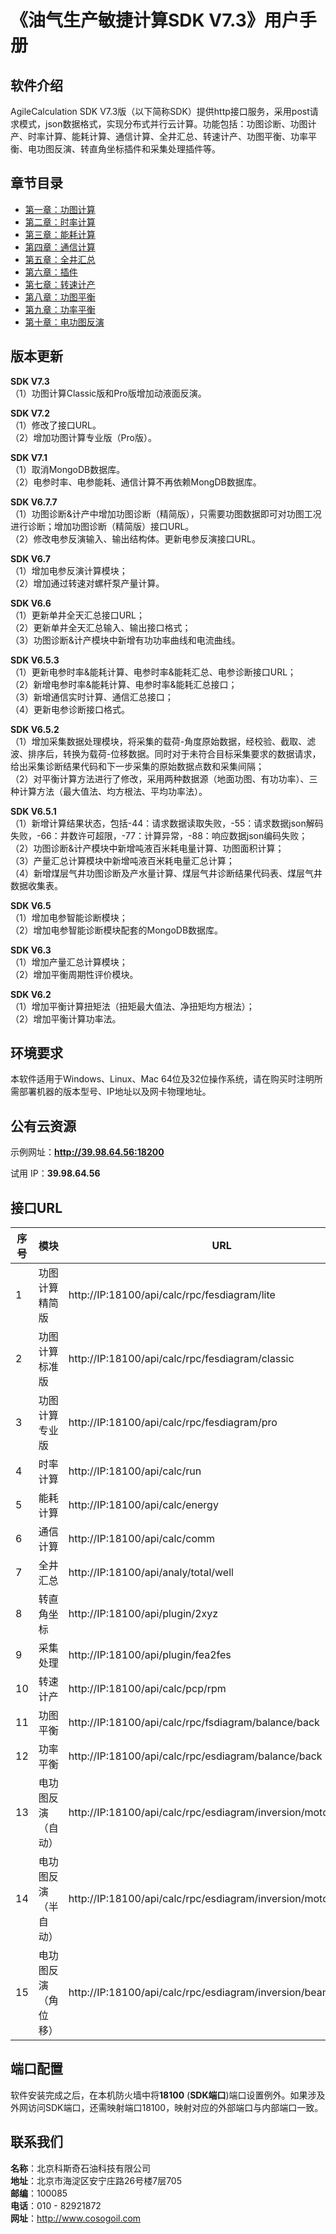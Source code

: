 # 《油气生产敏捷计算SDK V7.3》用户手册

## 软件介绍 

AgileCalculation SDK V7.3版（以下简称SDK）提供http接口服务，采用post请求模式，json数据格式，实现分布式并行云计算。功能包括：功图诊断、功图计产、时率计算、能耗计算、通信计算、全井汇总、转速计产、功图平衡、功率平衡、电功图反演、转直角坐标插件和采集处理插件等。

## 章节目录

* [第一章：功图计算](./Chapter1/Chapter1.md)
* [第二章：时率计算](./Chapter2/Chapter2.md)
* [第三章：能耗计算](./Chapter3/Chapter3.md)
* [第四章：通信计算](./Chapter4/Chapter4.md)
* [第五章：全井汇总](./Chapter5/Chapter5.md)
* [第六章：插件](./Chapter6/Chapter6.md)
* [第七章：转速计产](./Chapter7/Chapter7.md)
* [第八章：功图平衡](./Chapter8/Chapter8.md)
* [第九章：功率平衡](./Chapter9/Chapter9.md)
* [第十章：电功图反演](./Chapter10/Chapter10.md)

## 版本更新

**SDK V7.3**  
（1）功图计算Classic版和Pro版增加动液面反演。  

**SDK V7.2**  
（1）修改了接口URL。  
（2）增加功图计算专业版（Pro版）。  

**SDK V7.1**  
（1）取消MongoDB数据库。  
（2）电参时率、电参能耗、通信计算不再依赖MongDB数据库。  

**SDK V6.7.7**  
（1）功图诊断&计产中增加功图诊断（精简版），只需要功图数据即可对功图工况进行诊断；增加功图诊断（精简版）接口URL。  
（2）修改电参反演输入、输出结构体。更新电参反演接口URL。  

**SDK V6.7**  
（1）增加电参反演计算模块；  
（2）增加通过转速对螺杆泵产量计算。

**SDK V6.6**  
（1）更新单井全天汇总接口URL；  
（2）更新单井全天汇总输入、输出接口格式；  
（3）功图诊断&计产模块中新增有功功率曲线和电流曲线。

**SDK V6.5.3**  
（1）更新电参时率&能耗计算、电参时率&能耗汇总、电参诊断接口URL；  
（2）新增电参时率&能耗计算、电参时率&能耗汇总接口；  
（3）新增通信实时计算、通信汇总接口；  
（4）更新电参诊断接口格式。

**SDK V6.5.2**  
（1）增加采集数据处理模块，将采集的载荷-角度原始数据，经校验、截取、滤波、排序后，转换为载荷-位移数据。同时对于未符合目标采集要求的数据请求，给出采集诊断结果代码和下一步采集的原始数据点数和采集间隔；  
（2）对平衡计算方法进行了修改，采用两种数据源（地面功图、有功功率）、三种计算方法（最大值法、均方根法、平均功率法）。

**SDK V6.5.1**  
（1）新增计算结果状态，包括-44：请求数据读取失败，-55：请求数据json解码失败，-66：井数许可超限，-77：计算异常，-88：响应数据json编码失败；  
（2）功图诊断&计产模块中新增吨液百米耗电量计算、功图面积计算；  
（3）产量汇总计算模块中新增吨液百米耗电量汇总计算；  
（4）新增煤层气井功图诊断及产水量计算、煤层气井诊断结果代码表、煤层气井数据收集表。

**SDK V6.5**  
（1）增加电参智能诊断模块；  
（2）增加电参智能诊断模块配套的MongoDB数据库。

**SDK V6.3**  
（1）增加产量汇总计算模块；  
（2）增加平衡周期性评价模块。

**SDK V6.2**  
（1）增加平衡计算扭矩法（扭矩最大值法、净扭矩均方根法）；  
（2）增加平衡计算功率法。

## 环境要求

本软件适用于Windows、Linux、Mac 64位及32位操作系统，请在购买时注明所需部署机器的版本型号、IP地址以及网卡物理地址。

## 公有云资源

示例网址：**http://39.98.64.56:18200**

试用 IP：**39.98.64.56**

## 接口URL

| **序号** | **模块**             | **URL**                                                        |
|----------|----------------------|----------------------------------------------------------------|
| 1        | 功图计算精简版       | http://IP:18100/api/calc/rpc/fesdiagram/lite                   |
| 2        | 功图计算标准版       | http://IP:18100/api/calc/rpc/fesdiagram/classic                |
| 3        | 功图计算专业版       | http://IP:18100/api/calc/rpc/fesdiagram/pro                    |
| 4        | 时率计算             | http://IP:18100/api/calc/run                                   |
| 5        | 能耗计算             | http://IP:18100/api/calc/energy                                |
| 6        | 通信计算             | http://IP:18100/api/calc/comm                                  |
| 7        | 全井汇总             | http://IP:18100/api/analy/total/well                           |
| 8        | 转直角坐标           | http://IP:18100/api/plugin/2xyz                                |
| 9        | 采集处理             | http://IP:18100/api/plugin/fea2fes                             |
| 10       | 转速计产             | http://IP:18100/api/calc/pcp/rpm                               |
| 11       | 功图平衡             | http://IP:18100/api/calc/rpc/fsdiagram/balance/back            |
| 12       | 功率平衡             | http://IP:18100/api/calc/rpc/esdiagram/balance/back            |
| 13       | 电功图反演（自动）   | http://IP:18100/api/calc/rpc/esdiagram/inversion/motorauto     |
| 14       | 电功图反演（半自动） | http://IP:18100/api/calc/rpc/esdiagram/inversion/motorsemiauto |
| 15       | 电功图反演（角位移） | http://IP:18100/api/calc/rpc/esdiagram/inversion/beam          |

## 端口配置

软件安装完成之后，在本机防火墙中将**18100** (**SDK端口**)端口设置例外。如果涉及外网访问SDK端口，还需映射端口18100，映射对应的外部端口与内部端口一致。  

## 联系我们 
**名称**：北京科斯奇石油科技有限公司  
**地址**：北京市海淀区安宁庄路26号楼7层705  
**邮编**：100085  
**电话**：010 - 82921872  
**网址**：http://www.cosogoil.com